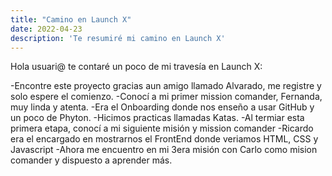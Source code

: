 ```yaml
---
title: "Camino en Launch X"
date: 2022-04-23
description: 'Te resumiré mi camino en Launch X'
---
```


Hola usuari@ te contaré un poco de mi travesía en Launch X:

-Encontre este proyecto gracias aun amigo llamado Alvarado, me registre y solo espere el comienzo.
-Conocí a mi primer mission comander, Fernanda, muy linda y atenta.
-Era el Onboarding donde nos enseño a usar GitHub y un poco de Phyton.
-Hicimos practicas llamadas Katas.
-Al termiar esta primera etapa, conocí a mi siguiente misión y mission comander
-Ricardo era el encargado en mostrarnos el FrontEnd donde veriamos HTML, CSS y Javascript
-Ahora me encuentro en mi 3era misión con Carlo como mision comander y dispuesto a aprender más.

